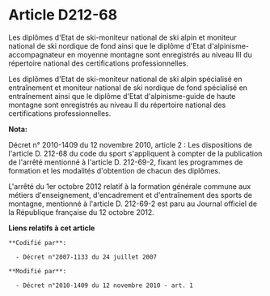 # Article D212-68

Les diplômes d'Etat de ski-moniteur national de ski alpin et moniteur national de ski nordique de fond ainsi que le diplôme
d'Etat d'alpinisme-accompagnateur en moyenne montagne sont enregistrés au niveau III du répertoire national des
certifications professionnelles. 

Les diplômes d'Etat de ski-moniteur national de ski alpin spécialisé en entraînement et moniteur national de ski nordique de
fond spécialisé en entraînement ainsi que le diplôme d'Etat d'alpinisme-guide de haute montagne sont enregistrés au niveau II
du répertoire national des certifications professionnelles.

**Nota:**

Décret n° 2010-1409 du 12 novembre 2010, article 2 : Les dispositions de l'article D. 212-68 du code du sport s'appliquent à
compter de la publication de l'arrêté mentionné à l'article D. 212-69-2, fixant les programmes de formation et les modalités
d'obtention de chacun des diplômes.

L'arrêté du 1er octobre 2012 relatif à la formation générale commune aux métiers d'enseignement, d'encadrement et
d'entraînement des sports de montagne, mentionné à l'article D. 212-69-2 est paru au Journal officiel de la République
française du 12 octobre 2012.

**Liens relatifs à cet article**

	**Codifié par**:

	  - Décret n°2007-1133 du 24 juillet 2007

	**Modifié par**:

	  - Décret n°2010-1409 du 12 novembre 2010 - art. 1

